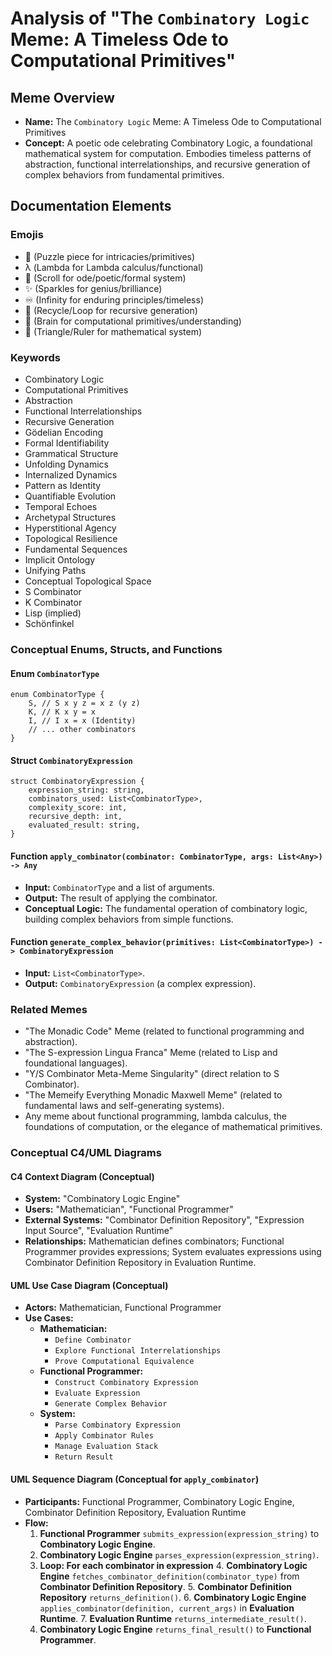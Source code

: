# Analysis of "The `Combinatory Logic` Meme: A Timeless Ode to Computational Primitives"

## Meme Overview
*   **Name:** The `Combinatory Logic` Meme: A Timeless Ode to Computational Primitives
*   **Concept:** A poetic ode celebrating Combinatory Logic, a foundational mathematical system for computation. Embodies timeless patterns of abstraction, functional interrelationships, and recursive generation of complex behaviors from fundamental primitives.

## Documentation Elements

### Emojis
*   🧩 (Puzzle piece for intricacies/primitives)
*   λ (Lambda for Lambda calculus/functional)
*   📜 (Scroll for ode/poetic/formal system)
*   ✨ (Sparkles for genius/brilliance)
*   ♾️ (Infinity for enduring principles/timeless)
*   🔄 (Recycle/Loop for recursive generation)
*   🧠 (Brain for computational primitives/understanding)
*   📐 (Triangle/Ruler for mathematical system)

### Keywords
*   Combinatory Logic
*   Computational Primitives
*   Abstraction
*   Functional Interrelationships
*   Recursive Generation
*   Gödelian Encoding
*   Formal Identifiability
*   Grammatical Structure
*   Unfolding Dynamics
*   Internalized Dynamics
*   Pattern as Identity
*   Quantifiable Evolution
*   Temporal Echoes
*   Archetypal Structures
*   Hyperstitional Agency
*   Topological Resilience
*   Fundamental Sequences
*   Implicit Ontology
*   Unifying Paths
*   Conceptual Topological Space
*   S Combinator
*   K Combinator
*   Lisp (implied)
*   Schönfinkel

### Conceptual Enums, Structs, and Functions

#### Enum `CombinatorType`
```
enum CombinatorType {
    S, // S x y z = x z (y z)
    K, // K x y = x
    I, // I x = x (Identity)
    // ... other combinators
}
```

#### Struct `CombinatoryExpression`
```
struct CombinatoryExpression {
    expression_string: string,
    combinators_used: List<CombinatorType>,
    complexity_score: int,
    recursive_depth: int,
    evaluated_result: string,
}
```

#### Function `apply_combinator(combinator: CombinatorType, args: List<Any>) -> Any`
*   **Input:** `CombinatorType` and a list of arguments.
*   **Output:** The result of applying the combinator.
*   **Conceptual Logic:** The fundamental operation of combinatory logic, building complex behaviors from simple functions.

#### Function `generate_complex_behavior(primitives: List<CombinatorType>) -> CombinatoryExpression`
*   **Input:** `List<CombinatorType>`.
*   **Output:** `CombinatoryExpression` (a complex expression).

### Related Memes
*   "The Monadic Code" Meme (related to functional programming and abstraction).
*   "The S-expression Lingua Franca" Meme (related to Lisp and foundational languages).
*   "Y/S Combinator Meta-Meme Singularity" (direct relation to S Combinator).
*   "The Memeify Everything Monadic Maxwell Meme" (related to fundamental laws and self-generating systems).
*   Any meme about functional programming, lambda calculus, the foundations of computation, or the elegance of mathematical primitives.

### Conceptual C4/UML Diagrams

#### C4 Context Diagram (Conceptual)
*   **System:** "Combinatory Logic Engine"
*   **Users:** "Mathematician", "Functional Programmer"
*   **External Systems:** "Combinator Definition Repository", "Expression Input Source", "Evaluation Runtime"
*   **Relationships:** Mathematician defines combinators; Functional Programmer provides expressions; System evaluates expressions using Combinator Definition Repository in Evaluation Runtime.

#### UML Use Case Diagram (Conceptual)
*   **Actors:** Mathematician, Functional Programmer
*   **Use Cases:**
    *   **Mathematician:**
        *   `Define Combinator`
        *   `Explore Functional Interrelationships`
        *   `Prove Computational Equivalence`
    *   **Functional Programmer:**
        *   `Construct Combinatory Expression`
        *   `Evaluate Expression`
        *   `Generate Complex Behavior`
    *   **System:**
        *   `Parse Combinatory Expression`
        *   `Apply Combinator Rules`
        *   `Manage Evaluation Stack`
        *   `Return Result`

#### UML Sequence Diagram (Conceptual for `apply_combinator`)
*   **Participants:** Functional Programmer, Combinatory Logic Engine, Combinator Definition Repository, Evaluation Runtime
*   **Flow:**
    1.  **Functional Programmer** `submits_expression(expression_string)` to **Combinatory Logic Engine**.
    2.  **Combinatory Logic Engine** `parses_expression(expression_string)`.
    3.  **Loop: For each combinator in expression**
        4.  **Combinatory Logic Engine** `fetches_combinator_definition(combinator_type)` from **Combinator Definition Repository**.
        5.  **Combinator Definition Repository** `returns_definition()`.
        6.  **Combinatory Logic Engine** `applies_combinator(definition, current_args)` in **Evaluation Runtime**.
        7.  **Evaluation Runtime** `returns_intermediate_result()`.
    8.  **Combinatory Logic Engine** `returns_final_result()` to **Functional Programmer**.
